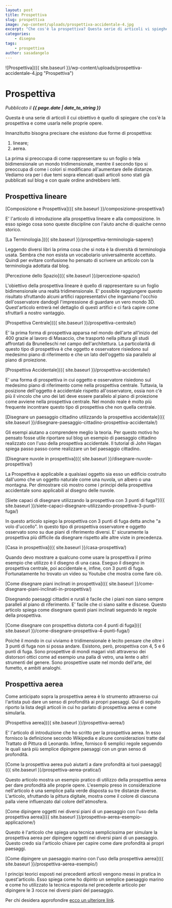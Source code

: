 ```yaml
---
layout: post
title: Prospettiva
slug: prospettiva
image: /wp-content/uploads/prospettiva-accidentale-4.jpg
excerpt: "Che cos'è la prospettiva? Questa serie di articoli vi spiegherà che cos'è la prospettiva e come usarla nei vostri disegni."
categories:
    - disegno
tags:
    - prospettiva
author: sasadangelo
---
```


![Prospettiva]({{ site.baseurl }}/wp-content/uploads/prospettiva-accidentale-4.jpg "Prospettiva")

# Prospettiva
_Pubblicato il **{{ page.date | date_to_string }}**_

Questa è una serie di articoli il cui obiettivo è quello di spiegare che cos'è la prospettiva e come usarla nelle proprie opere.

Innanzitutto bisogna precisare che esistono due forme di prospettiva:

1. lineare;
2. aerea.

La prima si preoccupa di come rappresentare su un foglio o tela bidimensionale un mondo tridimensionale, mentre il secondo tipo si preoccupa di come i colori si modificano all'aumentare delle distanze. Vediamo ora per i due temi sopra elencati quali articoli sono stati già pubblicati sul blog e con quale ordine andrebbero letti.

## **Prospettiva lineare**

[Composizione e Prospettiva]({{ site.baseurl }}/composizione-prospettiva/)

E' l'articolo di introduzione alla prospettiva lineare e alla composizione. In esso spiego cosa sono queste discipline con l'aiuto anche di qualche cenno storico.

[La Terminologia.]({{ site.baseurl }}/prospettiva-terminologia-sapere/)

Leggendo diversi libri la prima cosa che si nota è la diversità di terminologia usata. Sembra che non esista un vocabolario universalmente accettato. Quindi per evitare confusione ho pensato di scrivere un articolo con la terminologia adottata dal blog.

[Percezione dello Spazio]({{ site.baseurl }}/percezione-spazio/)

L'obiettivo della prospettiva lineare è quello di rappresentare su un foglio bidimensionale una realtà tridimensionale. E' possibile raggiungere questo risultato sfruttando alcuni artifici rappresentativi che ingannano l'occhio dell'osservatore dandogli l'impressione di guardare un vero mondo 3D. Quest'articolo entrerà nel dettaglio di questi artifici e ci farà capire come sfruttarli a nostro vantaggio.

[Prospettiva Centrale]({{ site.baseurl }}/prospettiva-centrale/)

E' la prima forma di prospettiva apparsa nel mondo dell'arte all'inizio del 400 grazie al lavoro di Masaccio, che trasportò nella pittura gli studi affrontati da Brunelleschi nel campo dell'architettura. La particolarità di questo tipo di prospettiva è che oggetto e osservatore risiedono sul medesimo piano di riferimento e che un lato dell'oggetto sia parallelo al piano di proiezione.

[Prospettiva Accidentale]({{ site.baseurl }}/prospettiva-accidentale/)

E' una forma di prospettiva in cui oggetto e osservatore risiedono sul medesimo piano di riferimento come nella prospettiva centrale. Tuttavia, la posizione dell'oggetto è accidentale rispetto all'osservatore, ossia non c'è più il vincolo che uno dei lati deve essere parallelo al piano di proiezione come avviene nella prospettiva centrale. Nel mondo reale è molto più frequente incontrare questo tipo di prospettiva che non quella centrale.

[Disegnare un paesaggio cittadino utilizzando la prospettiva accidentale]({{ site.baseurl }}/disegnare-paesaggio-cittadino-prospettiva-accidentale/)

Gli esempi aiutano a comprendere meglio la teoria. Per questo motivo ho pensato fosse utile riportare sul blog un esempio di paesaggio cittadino realizzato con l'uso della prospettiva accidentale. Il tutorial di John Hagan spiega passo passo come realizzare un bel paesaggio cittadino.

[Disegnare nuvole in prospettiva]({{ site.baseurl }}/disegnare-nuvole-prospettiva/)

La Prospettiva è applicabile a qualsiasi oggetto sia esso un edificio costruito dall'uomo che un oggetto naturale come una nuvola, un albero o una montagna. Per dimostrare ciò mostro come i principi della prospettiva accidentale sono applicabili al disegno delle nuvole.

[Siete capaci di disegnare utilizzando la prospettiva con 3 punti di fuga?]({{ site.baseurl }}/siete-capaci-disegnare-utilizzando-prospettiva-3-punti-fuga/)

In questo articolo spiego la prospettiva con 3 punti di fuga detta anche "a volo d'uccello". In questo tipo di prospettiva osservatore e oggetto osservato sono su due piani di riferimento diversi. E' sicuramente la prospettiva più difficile da disegnare rispetto alle altre viste in precedenza.

[Casa in prospettiva]({{ site.baseurl }}/casa-prospettiva/)

Quando devo mostrare a qualcuno come usare la prospettiva il primo esempio che utilizzo è il disegno di una casa. Eseguo il disegno in prospettiva centrale, poi accidentale e, infine, con 3 punti di fuga. Fortunatamente ho trovato un video su Youtube che mostra come fare ciò.

[Come disegnare piani inclinati in prospettiva]({{ site.baseurl }}/come-disegnare-piani-inclinati-in-prospettiva/)

Disegnando paesaggi cittadini e rurali è facile che i piani non siano sempre paralleli al piano di riferimento. E' facile che ci siano salite e discese. Questo articolo spiega come disegnare questi piani inclinati seguendo le regole della prospettiva.

[Come disegnare con prospettiva distorta con 4 punti di fuga]({{ site.baseurl }}/come-disegnare-prospettiva-4-punti-fuga/)

Poiché il mondo in cui viviamo è tridimensionale è lecito pensare che oltre i 3 punti di fuga non si possa andare. Esistono, però, prospettiva con 4, 5 e 6 punti di fuga. Sono prospettive di mondi magari visti attraverso dei distorsori ottici come ad esempio una palla di vetro, una lente o altri strumenti del genere. Sono prospettive usate nel mondo dell'arte, del fumetto, e ambiti analoghi.

## **Prospettiva aerea**

Come anticipato sopra la prospettiva aerea è lo strumento attraverso cui l'artista può dare un senso di profondità ai propri paesaggi. Qui di seguito riporto la lista degli articoli in cui ho parlato di prospettiva aerea e come simularla.

[Prospettiva aerea]({{ site.baseurl }}/prospettiva-aerea/)

E' l'articolo di introduzione che ho scritto per la prospettiva aerea. In esso fornisco la definizione secondo Wikipedia e alcune considerazioni tratte dal Trattato di Pittura di Leonardo. Infine, fornisco 6 semplici regole seguendo le quali sarà più semplice dipingere paesaggi con un gran senso di profondità.

[Come la prospettiva aerea può aiutarti a dare profondità ai tuoi paesaggi]({{ site.baseurl }}/prospettiva-aerea-pratica/)

Questo articolo mostra un esempio pratico di utilizzo della prospettiva aerea per dare profondità alle proprie opere. L'esempio preso in considerazione nell'articolo è una semplice palla verde disposta su tre distanze diverse. L'articolo, sfruttando la pittura digitale, mostra come il colore di ciascuna palla viene influenzato dal colore dell'atmosfera.

[Come dipingere oggetti nei diversi piani di un paesaggio con l'uso della prospettiva aerea]({{ site.baseurl }}/prospettiva-aerea-esempio-applicazione/)

Questo è l'articolo che spiega una tecnica semplicissima per simulare la prospettiva aerea per dipingere oggetti nei diversi piani di un paesaggio. Questo credo sia l'articolo chiave per capire come dare profondità ai propri paesaggi.

[Come dipingere un paesaggio marino con l'uso della prospettiva aerea]({{ site.baseurl }}/prospettiva-aerea-esempio/)

I principi teorici esposti nei precedenti articoli vengono messi in pratica in quest'articolo. Esso spiega come ho dipinto un semplice paesaggio marino e come ho utilizzato la tecnica esposta nel precedente articolo per dipingere le 3 rocce nei diversi piani del paesaggio.

Per chi desidera approfondire [ecco un ulteriore link](https://it.wikipedia.org/wiki/Prospettiva).
